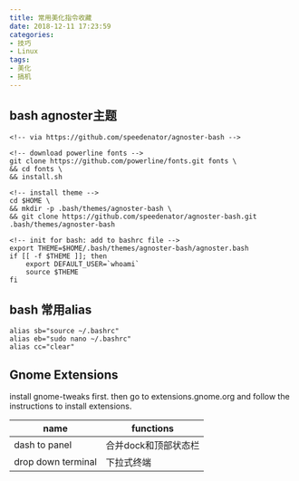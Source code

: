 ```yaml
---
title: 常用美化指令收藏
date: 2018-12-11 17:23:59
categories:
- 技巧
- Linux
tags:
- 美化
- 搞机
---
```


<!-- more -->

## bash agnoster主题

````
<!-- via https://github.com/speedenator/agnoster-bash -->

<!-- download powerline fonts -->
git clone https://github.com/powerline/fonts.git fonts \
&& cd fonts \
&& install.sh

<!-- install theme -->
cd $HOME \
&& mkdir -p .bash/themes/agnoster-bash \
&& git clone https://github.com/speedenator/agnoster-bash.git .bash/themes/agnoster-bash

<!-- init for bash: add to bashrc file -->
export THEME=$HOME/.bash/themes/agnoster-bash/agnoster.bash
if [[ -f $THEME ]]; then
    export DEFAULT_USER=`whoami`
    source $THEME
fi
````

## bash 常用alias

````
alias sb="source ~/.bashrc"
alias eb="sudo nano ~/.bashrc"
alias cc="clear"
````

## Gnome Extensions

install gnome-tweaks first. then go to extensions.gnome.org and follow the instructions to install extensions.

| name | functions |
|-|-|
| dash to panel | 合并dock和顶部状态栏 |
| drop down terminal | 下拉式终端 |
